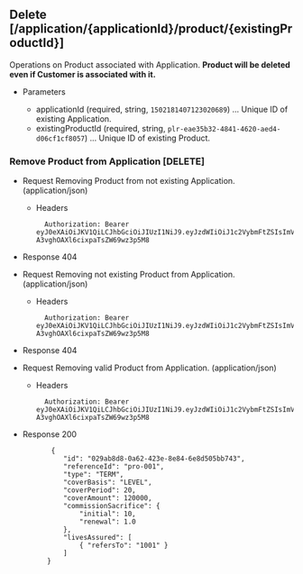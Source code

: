 ## Delete [/application/{applicationId}/product/{existingProductId}]
Operations on Product associated with Application.
**Product will be deleted even if Customer is associated with it.**

+ Parameters

    + applicationId (required, string, `1502181407123020689`) ... Unique ID of existing Application.
    + existingProductId (required, string, `plr-eae35b32-4841-4620-aed4-d06cf1cf8057`) ... Unique ID of existing Product.

### Remove Product from Application [DELETE]
+ Request Removing Product from not existing Application. (application/json)

    + Headers

            Authorization: Bearer eyJ0eXAiOiJKV1QiLCJhbGciOiJIUzI1NiJ9.eyJzdWIiOiJ1c2VybmFtZSIsImV4cCI6MTQyMjU0MDAzMH0.oyMYL7t57jhBvw-A3vghOAXl6cixpaTsZW69wz3p5M8

+ Response 404

+ Request Removing not existing Product from Application. (application/json)

    + Headers

            Authorization: Bearer eyJ0eXAiOiJKV1QiLCJhbGciOiJIUzI1NiJ9.eyJzdWIiOiJ1c2VybmFtZSIsImV4cCI6MTQyMjU0MDAzMH0.oyMYL7t57jhBvw-A3vghOAXl6cixpaTsZW69wz3p5M8

+ Response 404

+ Request Removing valid Product from Application. (application/json)

    + Headers

            Authorization: Bearer eyJ0eXAiOiJKV1QiLCJhbGciOiJIUzI1NiJ9.eyJzdWIiOiJ1c2VybmFtZSIsImV4cCI6MTQyMjU0MDAzMH0.oyMYL7t57jhBvw-A3vghOAXl6cixpaTsZW69wz3p5M8

+ Response 200

             {
                "id": "029ab8d8-0a62-423e-8e84-6e8d505bb743",
                "referenceId": "pro-001",
                "type": "TERM",
                "coverBasis": "LEVEL",
                "coverPeriod": 20,
                "coverAmount": 120000,
                "commissionSacrifice": {
                    "initial": 10,
                    "renewal": 1.0
                },
                "livesAssured": [
                    { "refersTo": "1001" }
                ]
            }
